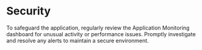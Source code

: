 # Security

To safeguard the application, regularly review the Application Monitoring dashboard for unusual activity or performance issues.
Promptly investigate and resolve any alerts to maintain a secure environment.
